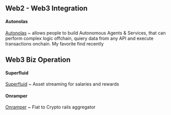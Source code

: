 ## Web2 - Web3 Integration

#### Autonolas
[Autonolas](https://www.autonolas.network/) ~ allows people to build Autonomous Agents & Services, that can perform complex logic offchain, quiery data from any API and execute transactions onchain.  My favorite find recently


## Web3 Biz Operation

#### Superfluid
[Superfluid](https://www.superfluid.finance/) ~ Asset streaming for salaries and rewards

#### Onramper
[Onramper](https://onramper.com/) ~ Fiat to Crypto rails aggregator
